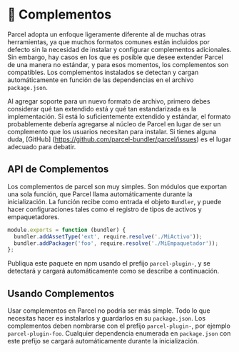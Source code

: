 # 🔌 Complementos

Parcel adopta un enfoque ligeramente diferente al de muchas otras herramientas, ya que muchos formatos comunes están incluidos por defecto sin la necesidad de instalar y configurar complementos adicionales. Sin embargo, hay casos en los que es posible que desee extender Parcel de una manera no estándar, y para esos momentos, los complementos son compatibles. Los complementos instalados se detectan y cargan automáticamente en función de las dependencias en el archivo `package.json`.

Al agregar soporte para un nuevo formato de archivo, primero debes considerar qué tan extendido está y qué tan estandarizada es la implementación. Si está lo suficientemente extendido y estándar, el formato probablemente debería agregarse al núcleo de Parcel en lugar de ser un complemento que los usuarios necesitan para instalar. Si tienes alguna duda, [GitHub] (https://github.com/parcel-bundler/parcel/issues) es el lugar adecuado para debatir.

## API de Complementos

Los complementos de parcel son muy simples. Son módulos que exportan una sola función, que Parcel llama automáticamente durante la inicialización. La función recibe como entrada el objeto `Bundler`, y puede hacer configuraciones tales como el registro de tipos de activos y empaquetadores.

```javascript
module.exports = function (bundler) {
  bundler.addAssetType('ext', require.resolve('./MiActivo'));
  bundler.addPackager('foo', require.resolve('./MiEmpaquetador'));
};
```

Publiqua este paquete en npm usando el prefijo `parcel-plugin-`, y se detectará y cargará automáticamente como se describe a continuación.

## Usando Complementos

Usar complementos en Parcel no podría ser más simple. Todo lo que necesitas hacer es instalarlos y guardarlos en su `package.json`. Los complementos deben nombrarse con el prefijo `parcel-plugin-`, por ejemplo `parcel-plugin-foo`. Cualquier dependencia enumerada en `package.json` con este prefijo se cargará automáticamente durante la inicialización.

